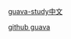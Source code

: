 [guava-study中文](https://github.com/tiantiangao/guava-study)



[github guava](https://github.com/google/guava)

